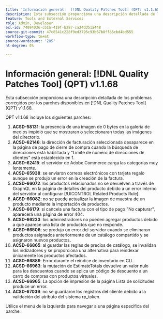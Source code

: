 ```yaml
---
title: 'Información general:  [!DNL Quality Patches Tool] (QPT) v1.1.68'
description: Esta subsección proporciona una descripción detallada de los problemas corregidos por los parches disponibles en  [!DNL Quality Patches Tool] (QPT) v1.1.68.
feature: Tools and External Services
role: Admin, Developer
exl-id: 74094036-cb1b-419f-b287-ca24d351a448
source-git-commit: 47c8541c228f9ed3795c93b67b8ff85cbd4bd555
workflow-type: tm+mt
source-wordcount: '285'
ht-degree: 0%

---
```


# Información general: [!DNL Quality Patches Tool] (QPT) v1.1.68

Esta subsección proporciona una descripción detallada de los problemas corregidos por los parches disponibles en [!DNL Quality Patches Tool] (QPT) v1.1.68.

QPT v1.1.68 incluye los siguientes parches:
1. **ACSD-58131**: la presencia de una imagen de 0 bytes en la galería de medios impidió que se mostraran o seleccionaran todas las imágenes del directorio.
1. **ACSD-62146**: la dirección de facturación seleccionada desaparece en la página de pago de cierre de compra cuando la búsqueda de direcciones está habilitada y &quot;Límite de número de direcciones de clientes&quot; está establecido en 1.
1. **ACSD-62415**: el servidor de Adobe Commerce carga las categorías muy lentamente.
1. **ACSD-65938**: se enviaron correos electrónicos con tarjeta regalo aunque se produjo un error en la creación de la factura.
1. **ACSD-66072**: los productos relacionados no se devuelven a través de GraphQL en la página de detalles del producto debido a un error interno del servidor al configurar [!UICONTROL Related Products Rule].
1. **ACSD-66082**: no se puede actualizar la imagen de muestra de un producto mediante la importación de productos.
1. **ACSD-66179**: si cancela una factura con el tipo de pago &quot;No capturar&quot;, aparecerá una página de error 404.
1. **ACSD-66233**: los administradores no pueden agregar productos debido a que aparece una lista de productos que no responde.
1. **ACSD-66506**: se produjo un error del servidor cuando se eliminaron productos asignados anteriormente de un catálogo compartido y se asignaron nuevos productos.
1. **ACSD-66865**: al guardar las reglas de precios de catálogo, se invalidan los indizadores y se proporciona una alternativa para reindexar únicamente los productos afectados.
1. **ACSD-66889**: Error durante el reíndice de inventario en CLI.
1. **ACSD-66963**: la mutación de EstimateTotals devuelve un valor nulo para los descuentos cuando se aplica un código de descuento a un carro de compras con productos virtuales.
1. **ACSD-66965**: La opción de impresión de la página Lista de solicitudes produce un error.
1. **ACSD-67039**: no se guardaron los registros del cliente debido a la validación del atributo del sistema rp_token.

Utilice el menú de la izquierda para navegar a una página específica del parche.
